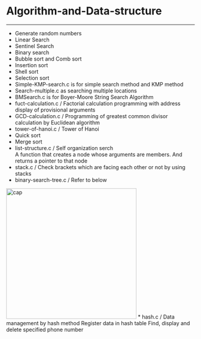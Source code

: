 # Algorithm-and-Data-structure
------------------------------
* Generate random numbers
* Linear Search 	
* Sentinel Search
* Binary search
* Bubble sort and Comb sort
* Insertion sort
* Shell sort
* Selection sort
* Simple-KMP-search.c is for simple search method and KMP method
* Search-multiple.c as  searching multiple locations
* BMSearch.c is for Boyer-Moore String Search Algorithm
* fuct-calculation.c   /   Factorial calculation programming with address display of provisional arguments
* GCD-calculation.c    /   Programming of greatest common divisor calculation by Euclidean algorithm
* tower-of-hanoi.c     /   Tower of Hanoi
* Quick sort
* Merge sort
* list-structure.c     /   Self organization serch  
  A function that creates a node whose arguments are members. And returns a pointer to that node
* stack.c  /  Check brackets which are facing each other or not  by using stacks
* binary-search-tree.c  /  Refer to below  
<img width="348" alt="cap" src="https://user-images.githubusercontent.com/26353958/74079956-963c6b00-4a81-11ea-9fc6-328abe886dc4.PNG">
* hash.c   /  Data management by hash method  
              Register data in hash table  
              Find, display and delete specified phone number
